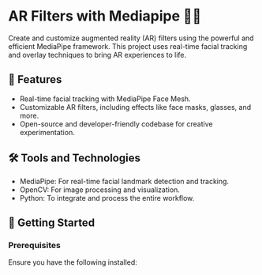 # AR Filters with Mediapipe :dog::cat:

Create and customize augmented reality (AR) filters using the powerful and efficient MediaPipe framework. This project uses real-time facial tracking and overlay techniques to bring AR experiences to life.

## 🌟 Features

- Real-time facial tracking with MediaPipe Face Mesh.
- Customizable AR filters, including effects like face masks, glasses, and more.
- Open-source and developer-friendly codebase for creative experimentation.

## 🛠️ Tools and Technologies

- MediaPipe: For real-time facial landmark detection and tracking.
- OpenCV: For image processing and visualization.
- Python: To integrate and process the entire workflow.

## 🚀 Getting Started

### Prerequisites

Ensure you have the following installed:
